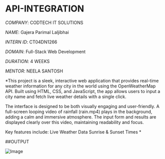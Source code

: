 # API-INTEGRATION

*COMPANY*: CODTECH IT SOLUTIONS

*NAME*: Gajera Parimal Laljibhai

*INTERN ID*: CT04DN1266

*DOMAIN*: Full-Stack Web Development

*DURATION*: 4 WEEKS

*MENTOR*: NEELA SANTOSH

*This project is a sleek, interactive web application that provides real-time weather information for any city in the world using the OpenWeatherMap API. Built using HTML, CSS, and JavaScript, the app allows users to input a city name and fetch live weather details with a single click.

The interface is designed to be both visually engaging and user-friendly. A full-screen looping video of rainfall (rain.mp4) plays in the background, adding a calm and immersive atmosphere. The input form and results are displayed clearly over this video, maintaining readability and focus.

Key features include:
Live Weather Data
Sunrise & Sunset Times
*

##OUTPUT

![Image](https://github.com/user-attachments/assets/a2628e7b-2ec2-4427-84a3-12606c08587a)
